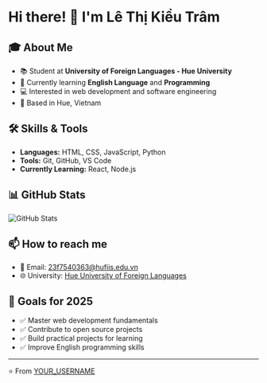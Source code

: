 # Hi there! 👋 I'm Lê Thị Kiều Trâm

## 🎓 About Me
- 📚 Student at **University of Foreign Languages - Hue University**
- 🌱 Currently learning **English Language** and **Programming**
- 💻 Interested in web development and software engineering
- 📍 Based in Hue, Vietnam

## 🛠️ Skills & Tools
- **Languages:** HTML, CSS, JavaScript, Python
- **Tools:** Git, GitHub, VS Code
- **Currently Learning:** React, Node.js

## 📊 GitHub Stats
![GitHub Stats](https://github-readme-stats.vercel.app/api?username=kieutram2005&show_icons=true&theme=radical)

## 📫 How to reach me
- 📧 Email: 23f7540363@hufiis.edu.vn
- 🌐 University: [Hue University of Foreign Languages](https://hufl.hueuni.edu.vn)

## 🎯 Goals for 2025
- ✅ Master web development fundamentals
- ✅ Contribute to open source projects
- ✅ Build practical projects for learning
- ✅ Improve English programming skills

---

⭐️ From [YOUR_USERNAME](https://github.com/kieutram2005)
